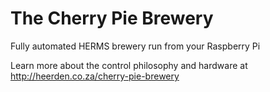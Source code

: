 The Cherry Pie Brewery
======================

Fully automated HERMS brewery run from your Raspberry Pi

Learn more about the control philosophy and hardware at http://heerden.co.za/cherry-pie-brewery
